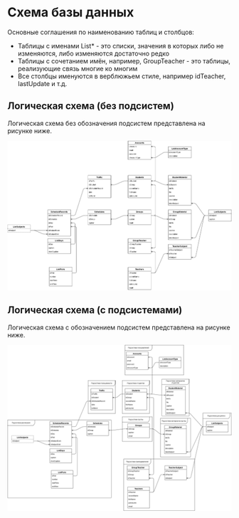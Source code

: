# Схема базы данных

Основные соглашения по наименованию таблиц и столбцов:

- Таблицы с именами List* - это списки, значения в которых либо не изменяются, либо изменяются достаточно редко
- Таблицы с сочетанием имён, например, GroupTeacher - это таблицы, реализующие связь многие ко многим
- Все столбцы именуются в верблюжьем стиле, например idTeacher, lastUpdate и т.д.

## Логическая схема (без подсистем)

Логическая схема без обозначения подсистем представлена на рисунке ниже.

![](media/database_logic_scheme_1.png)


## Логическая схема (с подсистемами)

Логическая схема с обозначением подсистем представлена на рисунке ниже.

![](media/database_logic_scheme_2.png)
